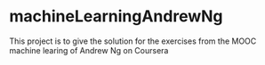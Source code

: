 # machineLearningAndrewNg

This project is to give the solution for the exercises from the MOOC machine learing of Andrew Ng on Coursera

